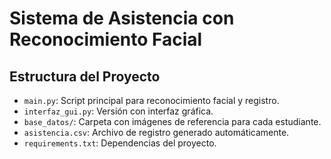 # Sistema de Asistencia con Reconocimiento Facial

## Estructura del Proyecto
- `main.py`: Script principal para reconocimiento facial y registro.
- `interfaz_gui.py`: Versión con interfaz gráfica.
- `base_datos/`: Carpeta con imágenes de referencia para cada estudiante.
- `asistencia.csv`: Archivo de registro generado automáticamente.
- `requirements.txt`: Dependencias del proyecto.
